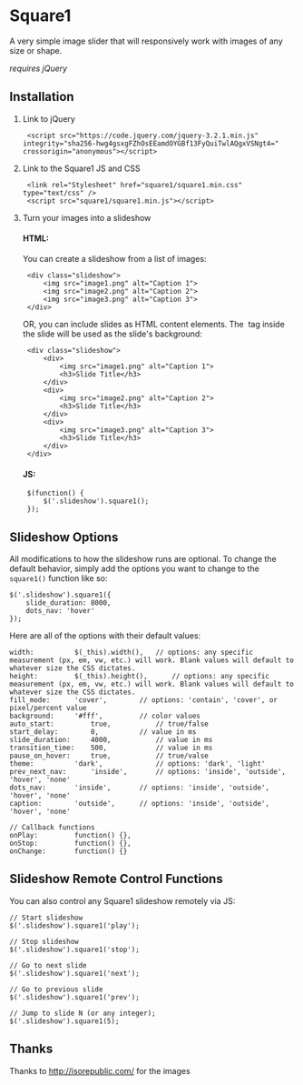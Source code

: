 # Square1
A very simple image slider that will responsively work with images of any size or shape.



*requires jQuery*


## Installation

1. Link to jQuery

		<script src="https://code.jquery.com/jquery-3.2.1.min.js" integrity="sha256-hwg4gsxgFZhOsEEamdOYGBf13FyQuiTwlAQgxVSNgt4=" crossorigin="anonymous"></script>

2. Link to the Square1 JS and CSS

		<link rel="Stylesheet" href="square1/square1.min.css" type="text/css" />
		<script src="square1/square1.min.js"></script>

3. Turn your images into a slideshow

	#### HTML:

	You can create a slideshow from a list of images:

		<div class="slideshow">
			<img src="image1.png" alt="Caption 1">
			<img src="image2.png" alt="Caption 2">
			<img src="image3.png" alt="Caption 3">
		</div>


	OR, you can include slides as HTML content elements. The <img> tag inside the slide will be used as the slide's background:

		<div class="slideshow">
			<div>
				<img src="image1.png" alt="Caption 1">
				<h3>Slide Title</h3>
			</div>
			<div>
				<img src="image2.png" alt="Caption 2">
				<h3>Slide Title</h3>
			</div>
			<div>
				<img src="image3.png" alt="Caption 3">
				<h3>Slide Title</h3>
			</div>
		</div>


	#### JS:

		$(function() {
			$('.slideshow').square1();
		});




## Slideshow Options

All modifications to how the slideshow runs are optional. To change the default behavior, simply add the options you want to change to the `square1()` function like so:

	$('.slideshow').square1({
		slide_duration: 8000,
		dots_nav: 'hover'
	});


Here are all of the options with their default values:


	width: 			$(_this).width(), 	// options: any specific measurement (px, em, vw, etc.) will work. Blank values will default to whatever size the CSS dictates.
	height: 		$(_this).height(),  	// options: any specific measurement (px, em, vw, etc.) will work. Blank values will default to whatever size the CSS dictates.
	fill_mode: 		'cover', 		// options: 'contain', 'cover', or pixel/percent value
	background:		'#fff',			// color values
	auto_start: 		true,			// true/false
	start_delay: 		0, 			// value in ms
	slide_duration: 	4000, 			// value in ms
	transition_time: 	500, 			// value in ms
	pause_on_hover: 	true,			// true/valse
	theme:			'dark',				// options: 'dark', 'light'
	prev_next_nav: 		'inside', 		// options: 'inside', 'outside', 'hover', 'none'
	dots_nav: 		'inside', 		// options: 'inside', 'outside', 'hover', 'none'
	caption: 		'outside', 		// options: 'inside', 'outside', 'hover', 'none'
	
	// Callback functions
	onPlay: 		function() {},
	onStop: 		function() {},
	onChange: 		function() {}


## Slideshow Remote Control Functions

You can also control any Square1 slideshow remotely via JS:

	// Start slideshow
	$('.slideshow').square1('play');

	// Stop slideshow
	$('.slideshow').square1('stop');

	// Go to next slide
	$('.slideshow').square1('next');

	// Go to previous slide
	$('.slideshow').square1('prev');

	// Jump to slide N (or any integer);
	$('.slideshow').square1(5);






## Thanks

Thanks to http://isorepublic.com/ for the images

